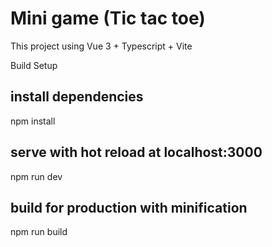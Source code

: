 # Mini game (Tic tac toe)

This project using Vue 3 + Typescript + Vite

Build Setup
## install dependencies
npm install

## serve with hot reload at localhost:3000
npm run dev

## build for production with minification
npm run build

